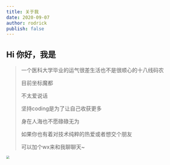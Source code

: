 ```yaml
---
title: 关于我
date: 2020-09-07
author: rodrick
publish: false
---
```


## Hi 你好，我是

> 一个医科大学毕业的运气很差生活也不是很顺心的十八线码农
>
> 目前坐标魔都
>
> 不太爱说话
>
> 坚持coding是为了让自己收获更多
>
> 身在人海也不愿碌碌无为
>
> 如果你也有着对技术纯粹的热爱或者想交个朋友
>
> 可以加个wx来和我聊聊天~



<img src="https://raw.githubusercontent.com/rodrick278/blog/gh-pages/wechat.png" style="zoom: 50%;" />

